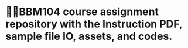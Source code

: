 # 🧑‍💻BBM104 course assignment repository with the Instruction PDF, sample file IO, assets, and codes.
